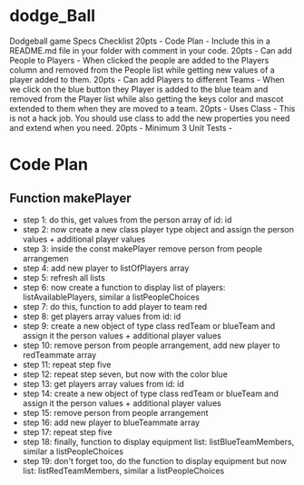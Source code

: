 # dodge_Ball
Dodgeball game  Specs Checklist
20pts - Code Plan - Include this in a README.md file in your folder with comment in your code.
20pts - Can add People to Players - When clicked the people are added to the Players column and removed from the People list while getting new values of a player added to them.
20pts - Can add Players to different Teams - When we click on the blue button they Player is added to the blue team and removed from the Player list while also getting the keys color and mascot extended to them when they are moved to a team. 20pts - Uses Class - This is not a hack job. You should use class to add the new properties you need and extend when you need.
20pts - Minimum 3 Unit Tests -

# Code Plan


## Function makePlayer
* step 1: do this, get values ​​from the person array of id: id
* step 2: now create a new class player type object and assign the person values ​​+ additional player values
* step 3: inside the const makePlayer remove person from people arrangemen
* step 4: add new player to listOfPlayers array
* step 5: refresh all lists
* step 6: now create a function to display list of players: listAvailablePlayers, similar a listPeopleChoices
* step 7: do this, function to add player to team red
* step 8: get players array values ​​from id: id
* step 9: create a new object of type class redTeam or blueTeam and assign it the person values ​​+ additional player values
* step 10: remove person from people arrangement, add new player to redTeammate array
* step 11: repeat step five
* step 12: repeat step seven, but now with the color blue
* step 13: get players array values ​​from id: id
* step 14: create a new object of type class redTeam or blueTeam and assign it the person values ​​+ additional player values
* step 15: remove person from people arrangement
* step 16: add new player to blueTeammate array
* step 17: repeat step five
* step 18: finally, function to display equipment list: listBlueTeamMembers, similar a listPeopleChoices
* step 19: don't forget too, do the function to display equipment but now list: listRedTeamMembers, similar a listPeopleChoices




